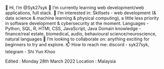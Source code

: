 👋 Hi, I’m @Syk27syk
🌱 I’m currently learning web development/web applications, full stack. 
👀 I’m interested in: 
  Skillsets - web development (& data science & machine learning & physical computing), a little less priority in software development & cybersecurity at the moment. 
  Languages - Python, SQL, R, HTMl, CSS, JavaScript, Java
  Domain knowledge - finance/real estate, biomedical, audio, behavioural science/neuroscience, natural languages
💞️ I’m looking to collaborate on: anything exciting for beginners to try and explore. 
📫 How to reach me: discord - syk27syk, telegram - Shi Yun Khoo

Edited    : Monday 28th March 2022
Location  : Malaysia

<!---
Syk27syk/Syk27syk is a ✨ special ✨ repository because its `README.md` (this file) appears on your GitHub profile.
You can click the Preview link to take a look at your changes.
--->
